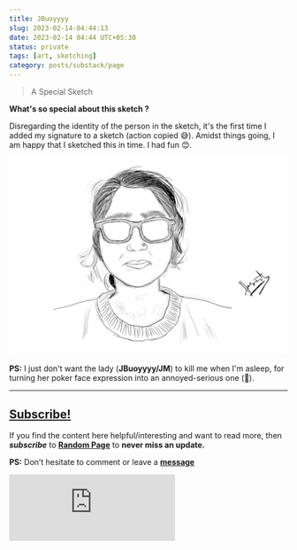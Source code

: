 ```yaml
---
title: JBuoyyyy
slug: 2023-02-14-04:44:13
date: 2023-02-14 04:44 UTC+05:30
status: private
tags: [art, sketching]
category: posts/substack/page
---
```


> A Special Sketch

**What's so special about this sketch ?** 

Disregarding the identity of the person in the sketch, it's the first time I added my signature to a sketch (action copied 😅). Amidst things going, I am happy that I sketched this in time. I had fun 😊. 

![](/images/JBuoyy.jpg)

**PS:** I just don't want the lady (**JBuoyyyy/JM**) to kill me when I'm asleep, for turning her poker face expression into an annoyed-serious one (🥴).

---
## [Subscribe!]()
If you find the content here helpful/interesting and want to read more, then _**subscribe**_ to [**Random Page**](https://randompage8.substack.com/) to **never miss an update.**

**PS:** Don’t hesitate to comment or leave a **[message](https://twitter.com/jeanbourgain8)**
<div class="row">
	<iframe src="https://randompage8.substack.com/embed" max-width="480" height="120" frameborder="0" scrolling="no" class="centred"></iframe>
	<br>
</div>